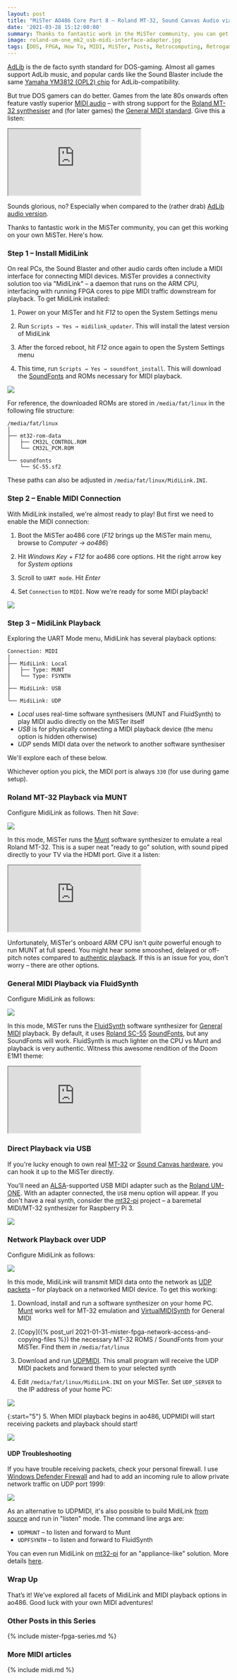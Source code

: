 ```yaml
---
layout: post
title: "MiSTer AO486 Core Part 8 – Roland MT-32, Sound Canvas Audio via MidiLink"
date: '2021-03-28 15:12:00:00'
summary: Thanks to fantastic work in the MiSTer community, you can get Roland MT-32 and Sound Canvas audio working in ao486. Here's how ...
image: roland-um-one_mk2_usb-midi-interface-adapter.jpg
tags: [DOS, FPGA, How To, MIDI, MiSTer, Posts, Retrocomputing, Retrogaming, Single-Board Computing]
---
```


<a href="https://en.wikipedia.org/wiki/Ad_Lib,_Inc." target="_blank">AdLib</a> is the de facto synth standard for DOS-gaming. Almost all games support AdLib music, and popular cards like the Sound Blaster include the same <a href="https://en.wikipedia.org/wiki/Yamaha_YM3812" target="_blank">Yamaha YM3812 (OPL2) chip</a> for AdLib-compatibility.

But true DOS gamers can do better. Games from the late 80s onwards often feature vastly superior <a href="https://en.wikipedia.org/wiki/MIDI" target="_blank">MIDI audio</a> – with strong support for the <a href="https://en.wikipedia.org/wiki/Roland_MT-32" target="_blank">Roland MT-32 synthesiser</a> and (for later games) the <a href="https://en.wikipedia.org/wiki/General_MIDI" target="_blank">General MIDI standard</a>. Give this a listen:

<div class="youtube-container">
<iframe src="https://www.youtube.com/embed/PMYKSwTa2cY?rel=0" 
allowfullscreen class="youtube-video"></iframe>
</div> 

Sounds glorious, no? Especially when compared to the (rather drab) <a href="https://www.youtube.com/watch?v=U4R_--__fjE" target="_blank">AdLib audio version</a>.

Thanks to fantastic work in the MiSTer community, you can get this working on your own MiSTer. Here's how.


### Step 1 – Install MidiLink

On real PCs, the Sound Blaster and other audio cards often include a MIDI interface for connecting MIDI devices. MiSTer provides a connectivity solution too via "MidiLink" – a daemon that runs on the ARM CPU, interfacing with running FPGA cores to pipe MIDI traffic downstream for playback. To get MidiLink installed:

1. Power on your MiSTer and hit *F12* to open the System Settings menu

2. Run `Scripts → Yes → midilink_updater`. This will install the latest version of MidiLink

3. After the forced reboot, hit *F12* once again to open the System Settings menu

4. This time, run `Scripts → Yes → soundfont_install`. This will download the <a href="https://en.wikipedia.org/wiki/SoundFont" target="_blank">SoundFonts</a> and ROMs necessary for MIDI playback.

![](/img/posts/mister-ao486-midilink-updater.png)

For reference, the downloaded ROMs are stored in <code>/media/fat/linux</code> in the following file structure:

````
/media/fat/linux
│
├── mt32-rom-data
│   ├── CM32L_CONTROL.ROM
│   └── CM32L_PCM.ROM
│
└── soundfonts
    └── SC-55.sf2
````

These paths can also be adjusted in <code>/media/fat/linux/MidiLink.INI</code>.


### Step 2 – Enable MIDI Connection

With MidiLink installed, we're almost ready to play! But first we need to enable the MIDI connection:

1. Boot the MiSTer ao486 core (*F12* brings up the MiSTer main menu, browse to *Computer → ao486*)

2. Hit *Windows Key* + *F12* for ao486 core options. Hit the right arrow key for *System options*

3. Scroll to <code>UART mode</code>. Hit *Enter*

4. Set <code>Connection</code> to <code>MIDI</code>. Now we're ready for some MIDI playback!

![](/img/posts/mister-ao486-midilink-uart-mode-midi-connection.png)


### Step 3 – MidiLink Playback

Exploring the UART Mode menu, MidiLink has several playback options:

````
Connection: MIDI
│
├── MidiLink: Local
│   ├── Type: MUNT
│   └── Type: FSYNTH
│
├── MidiLink: USB
│
└── MidiLink: UDP
````

* *Local* uses real-time software synthesisers (MUNT and FluidSynth) to play MIDI audio directly on the MiSTer itself
* *USB* is for physically connecting a MIDI playback device (the menu option is hidden otherwise)
* *UDP* sends MIDI data over the network to another software synthesiser

We'll explore each of these below.

Whichever option you pick, the MIDI port is always <code>330</code> (for use during game setup).


### Roland MT-32 Playback via MUNT

Configure MidiLink as follows. Then hit *Save*:

![](/img/posts/mister-ao486-midilink-uart-mode-local-munt.png)

In this mode, MiSTer runs the <a href="https://sourceforge.net/projects/munt/" target="_blank">Munt</a> software synthesizer to emulate a real Roland MT-32. This is a super neat "ready to go" solution, with sound piped directly to your TV via the HDMI port. Give it a listen:

<div class="youtube-container">
<iframe src="https://www.youtube.com/embed/H9dU5CjoCDw?rel=0" 
allowfullscreen class="youtube-video"></iframe>
</div> 

Unfortunately, MiSTer's onboard ARM CPU isn't *quite* powerful enough to run MUNT at full speed. You might hear some smooshed, delayed or off-pitch notes compared to <a href="https://youtu.be/PMYKSwTa2cY" target="_blank">authentic playback</a>. If this is an issue for you, don't worry – there are other options.


### General MIDI Playback via FluidSynth

Configure MidiLink as follows:

![](/img/posts/mister-ao486-midilink-uart-mode-local-fsynth-fluidsynth.png)

In this mode, MiSTer runs the <a href="https://www.fluidsynth.org/" target="_blank">FluidSynth</a> software synthesizer for <a href="https://en.wikipedia.org/wiki/General_MIDI" target="_blank">General MIDI</a> playback. By default, it uses <a href="https://en.wikipedia.org/wiki/Roland_SC-55" target="_blank">Roland SC-55</a> <a href="https://en.wikipedia.org/wiki/SoundFont" target="_blank">SoundFonts</a>, but any SoundFonts will work. FluidSynth is much lighter on the CPU vs Munt and playback is very authentic. Witness this awesome rendition of the Doom E1M1 theme:

<div class="youtube-container">
<iframe src="https://www.youtube.com/embed/tvr3GdtlhcI?rel=0" 
allowfullscreen class="youtube-video"></iframe>
</div> 


### Direct Playback via USB

If you're lucky enough to own real <a href="https://en.wikipedia.org/wiki/Roland_MT-32" target="_blank">MT-32</a> or <a href="https://en.wikipedia.org/wiki/Roland_Sound_Canvas" target="_blank">Sound Canvas hardware</a>, you can hook it up to the MiSTer directly. 

You'll need an <a href="https://en.wikipedia.org/wiki/Advanced_Linux_Sound_Architecture" target="_blank">ALSA</a>-supported USB MIDI adapter such as the <a href="https://www.roland.com/global/products/um-one_mk2/" target="_blank">Roland UM-ONE</a>. With an adapter connected, the <code>USB</code> menu option will appear. If you don't have a real synth, consider the <a href="https://github.com/dwhinham/mt32-pi" target="_blank">mt32-pi</a> project – a baremetal MIDI/MT-32 synthesizer for Raspberry Pi 3.

![](/img/posts/roland-um-one_mk2_usb-midi-interface-adapter.jpg)


### Network Playback over UDP

Configure MidiLink as follows:

![](/img/posts/mister-ao486-midilink-uart-mode-udp-udpmidi.png)

In this mode, MidiLink will transmit MIDI data onto the network as <a href="https://en.wikipedia.org/wiki/User_Datagram_Protocol" target="_blank">UDP packets</a> – for playback on a networked MIDI device. To get this working:

1. Download, install and run a software synthesizer on your home PC. <a href="https://sourceforge.net/projects/munt/" target="_blank">Munt</a> works well for MT-32 emulation and <a href="https://coolsoft.altervista.org/en/virtualmidisynth" target="_blank">VirtualMIDISynth</a> for General MIDI

2. [Copy]({% post_url 2021-01-31-mister-fpga-network-access-and-copying-files %}) the necessary MT-32 ROMS / SoundFonts from your MiSTer. Find them in <code>/media/fat/linux</code>

3. Download and run <a href="https://github.com/bbond007/UDPMIDI" target="_blank">UDPMIDI</a>. This small program will receive the UDP MIDI packets and forward them to your selected synth

4. Edit <code>/media/fat/linux/MidiLink.INI</code> on your MiSTer. Set <code>UDP_SERVER</code> to the IP address of your home PC:

![](/img/posts/mister-ao486-midilink-ini-udp-server.png)

{:start="5"}
5. When MIDI playback begins in ao486, UDPMIDI will start receiving packets and playback should start!

![](/img/posts/mister-ao486-midilink-udp-udpmidi.png)


#### UDP Troubleshooting 

If you have trouble receiving packets, check your personal firewall. I use <a href="https://en.wikipedia.org/wiki/Windows_Firewall" target="_blank">Windows Defender Firewall</a> and had to add an incoming rule to allow private network traffic on UDP port 1999:

![](/img/posts/mister-ao486-midilink-udp-udpmidi-incoming-firewall-rule.png)

As an alternative to UDPMIDI, it's also possible to build MidiLink <a href="https://github.com/bbond007/MiSTer_MidiLink" target="_blank">from source</a> and run in "listen" mode. The command line args are:

* <code>UDPMUNT</code> – to listen and forward to Munt 
* <code>UDPFSYNTH</code> – to listen and forward to FluidSynth

You can even run MidiLink on <a href="https://github.com/dwhinham/mt32-pi" target="_blank">mt32-pi</a> for an "appliance-like" solution. More details <a href="https://misterfpga.org/viewtopic.php?f=27&t=375" target="_blank">here</a>.


### Wrap Up

That’s it! We've explored all facets of MidiLink and MIDI playback options in ao486. Good luck with your own MIDI adventures!
 
 
### Other Posts in this Series
 
{% include mister-fpga-series.md %}


### More MIDI articles

{% include midi.md %}






